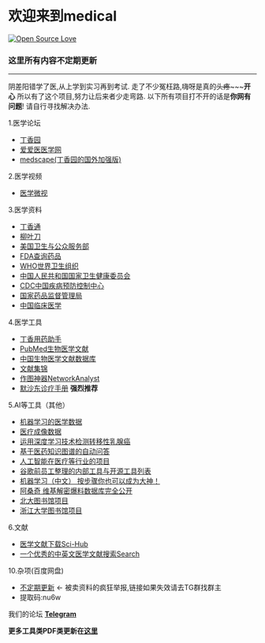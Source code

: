 # 欢迎来到medical
[![Open Source Love](https://badges.frapsoft.com/os/v3/open-source-150x25.png?v=103)](https://github.com/ellerbrock/open-source-badges/)
### 这里所有内容不定期更新
------------
阴差阳错学了医,从上学到实习再到考试.
走了不少冤枉路,嗨呀是真的~~~~头疼~~~~~~~**开心**
所以有了这个项目,努力让后来者少走弯路.
以下所有项目打不开的话是**你网有问题**!
请自行寻找解决办法.

1.医学论坛
  - [丁香园](http://www.dxy.cn/)
  - [爱爱医医学网](https://www.iiyi.com/)
  - [medscape(丁香园的国外加强版)](https://www.medscape.com/)

2.医学视频
  - [医学微视](http://www.mvyxws.com/)

3.医学资料
  - [丁香通](https://www.biomart.cn/)
  - [柳叶刀](https://www.thelancet.com/)
  - [美国卫生与公众服务部](https://www.hhs.gov/)
  - [FDA查询药品](https://www.fda.gov/)
  - [WHO世界卫生组织](https://www.who.int/)
  - [中国人民共和国国家卫生健康委员会](http://www.nhc.gov.cn/)
  - [CDC中国疾病预防控制中心](http://chinacdc.cn)
  - [国家药品监督管理局](http://www.nmpa.gov.cn)
  - [中国临床医学](http://www.c-jcm.com/zglcyx/ch/index.aspx)

4.医学工具
  - [丁香用药助手](http://drugs.dxy.cn/)
  - [PubMed生物医学文献](https://www.ncbi.nlm.nih.gov/m/pubmed/)
  - [中国生物医学文献数据库](http://www.sinomed.ac.cn/)
  - [文献集锦](https://en.m.wikipedia.org/wiki/List_of_academic_databases_and_search_engines)
  - [作图神器NetworkAnalyst](https://www.networkanalyst.ca/)
  - [默沙东诊疗手册](https://www.msdmanuals.com/zh/) **强烈推荐**

5.AI等工具（其他）
  - [机器学习的医学数据](https://github.com/beamandrew/medical-data/blob/master/README.md)
  - [医疗成像数据](https://github.com/sfikas/medical-imaging-datasets)
  - [运用深度学习技术检测转移性乳腺癌](https://mp.weixin.qq.com/s/wP9YLqsPmZxs2-qur0bGaQ)
  - [基于医药知识图谱的自动问答](https://github.com/liuhuanyong/QASystemOnMedicalKG)
  - [人工智能在医疗等行业的项目](https://github.com/TarrySingh/Artificial-Intelligence-Deep-Learning-Machine-Learning-Tutorials)
  - [谷歌前员工整理的内部工具与开源工具列表](https://github.com/jhuangtw-dev/xg2xg)
  - [机器学习（中文） 按步骤你也可以成为大神！](https://github.com/apachecn/AiLearning)
  - [阿桑奇 维基解密爆料数据库完全公开](https://file.wikileaks.org/file/)
  - [北大图书馆项目](https://lib-pku.github.io/)
  - [浙江大学图书馆项目](https://qsctech.github.io/zju-icicles/)

6.文献
  - [医学文献下载Sci-Hub](http://sci-hub.tw/)
  - [一个优秀的中英文医学文献搜索Search](https://www.uptodate.com/contents/search)

  10.杂项(百度网盘)
  - [不定期更新](https://pan.baidu.com/s/1ubs-D5UqHT9oBzF2UhWOVw/) ← 被卖资料的疯狂举报,链接如果失效请去TG群找群主
  -  提取码:nu6w

我们的论坛
**[Telegram](https://t.me/medical_china)**

**更多工具类PDF类更新在[这里](https://t.me/medical_china_1)**
